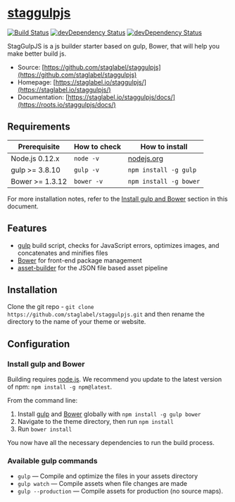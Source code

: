 # [staggulpjs](https://www.staglabel.be)
[![Build Status](https://travis-ci.org/staglabel/staggulpjs.svg)](https://travis-ci.org/staglabel/staggulpjs)
[![devDependency Status](https://david-dm.org/staglabel/staggulpjs)](https://david-dm.org/staglabel/staggulpjs#info=devDependencies)
[![devDependency Status](https://david-dm.org/staglabel/staggulpjs/dev-status.svg)](https://david-dm.org/staglabel/staggulpjs#info=devDependencies)


StagGulpJS is a js builder starter based on gulp, Bower, that will help you make better build js.

* Source: [https://github.com/staglabel/staggulpjs](https://github.com/staglabel/staggulpjs)
* Homepage: [https://staglabel.io/staggulpjs/](https://staglabel.io/staggulpjs/)
* Documentation: [https://staglabel.io/staggulpjs/docs/](https://roots.io/staggulpjs/docs/)


## Requirements

| Prerequisite    | How to check | How to install
| --------------- | ------------ | ------------- |
| Node.js 0.12.x  | `node -v`    | [nodejs.org](http://nodejs.org/) |
| gulp >= 3.8.10  | `gulp -v`    | `npm install -g gulp` |
| Bower >= 1.3.12 | `bower -v`   | `npm install -g bower` |

For more installation notes, refer to the [Install gulp and Bower](#install-gulp-and-bower) section in this document.

## Features

* [gulp](http://gulpjs.com/) build script, checks for JavaScript errors, optimizes images, and concatenates and minifies files
* [Bower](http://bower.io/) for front-end package management
* [asset-builder](https://github.com/austinpray/asset-builder) for the JSON file based asset pipeline


## Installation

Clone the git repo - `git clone https://github.com/staglabel/staggulpjs.git` and then rename the directory to the name of your theme or website.



## Configuration


### Install gulp and Bower

Building requires [node.js](http://nodejs.org/download/). We recommend you update to the latest version of npm: `npm install -g npm@latest`.

From the command line:

1. Install [gulp](http://gulpjs.com) and [Bower](http://bower.io/) globally with `npm install -g gulp bower`
2. Navigate to the theme directory, then run `npm install`
3. Run `bower install`

You now have all the necessary dependencies to run the build process.

### Available gulp commands

* `gulp` — Compile and optimize the files in your assets directory
* `gulp watch` — Compile assets when file changes are made
* `gulp --production` — Compile assets for production (no source maps).

